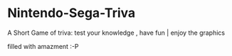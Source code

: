 # Nintendo-Sega-Triva

A Short Game of triva: test your knowledge , have fun | enjoy the graphics



filled with amazment :-P
